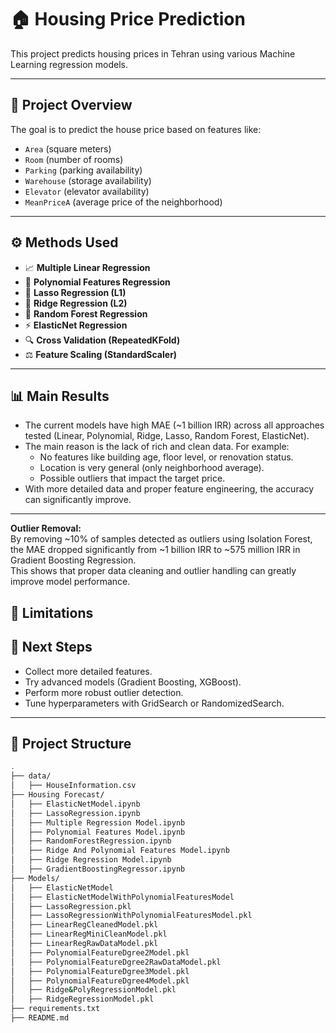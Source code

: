 # 🏠 Housing Price Prediction

This project predicts housing prices in Tehran using various Machine Learning regression models.

---

## 📂 Project Overview

The goal is to predict the house price based on features like:
- `Area` (square meters)
- `Room` (number of rooms)
- `Parking` (parking availability)
- `Warehouse` (storage availability)
- `Elevator` (elevator availability)
- `MeanPriceA` (average price of the neighborhood)

---

## ⚙️ Methods Used

- 📈 **Multiple Linear Regression**
- 📐 **Polynomial Features Regression**
- 🧮 **Lasso Regression (L1)**
- 🧩 **Ridge Regression (L2)**
- 🌲 **Random Forest Regression**
- ⚡ **ElasticNet Regression**
- 🔍 **Cross Validation (RepeatedKFold)**
- ⚖️ **Feature Scaling (StandardScaler)**

---

## 📊 Main Results



- The current models have high MAE (~1 billion IRR) across all approaches tested (Linear, Polynomial, Ridge, Lasso, Random Forest, ElasticNet).
- The main reason is the lack of rich and clean data. For example:
  - No features like building age, floor level, or renovation status.
  - Location is very general (only neighborhood average).
  - Possible outliers that impact the target price.
- With more detailed data and proper feature engineering, the accuracy can significantly improve.

---
**Outlier Removal:**  
By removing ~10% of samples detected as outliers using Isolation Forest, the MAE dropped significantly from ~1 billion IRR to ~575 million IRR in Gradient Boosting Regression.  
This shows that proper data cleaning and outlier handling can greatly improve model performance.
## 🚫 Limitations

## 🔭 Next Steps

- Collect more detailed features.
- Try advanced models (Gradient Boosting, XGBoost).
- Perform more robust outlier detection.
- Tune hyperparameters with GridSearch or RandomizedSearch.

---

## 📁 Project Structure

```bash
.
├── data/
│   ├── HouseInformation.csv
├── Housing Forecast/
│   ├── ElasticNetModel.ipynb
│   ├── LassoRegression.ipynb
│   ├── Multiple Regression Model.ipynb
│   ├── Polynomial Features Model.ipynb
│   ├── RandomForestRegression.ipynb
│   ├── Ridge And Polynomial Features Model.ipynb
│   ├── Ridge Regression Model.ipynb
│   ├── GradientBoostingRegressor.ipynb
├── Models/
│   ├── ElasticNetModel
│   ├── ElasticNetModelWithPolynomialFeaturesModel
│   ├── LassoRegression.pkl
│   ├── LassoRegressionWithPolynomialFeaturesModel.pkl
│   ├── LinearRegCleanedModel.pkl
│   ├── LinearRegMiniCleanModel.pkl
│   ├── LinearRegRawDataModel.pkl
│   ├── PolynomialFeatureDgree2Model.pkl
│   ├── PolynomialFeatureDgree2RawDataModel.pkl
│   ├── PolynomialFeatureDgree3Model.pkl
│   ├── PolynomialFeatureDgree4Model.pkl
│   ├── Ridge&PolyRegressionModel.pkl
│   ├── RidgeRegressionModel.pkl
├── requirements.txt
├── README.md
